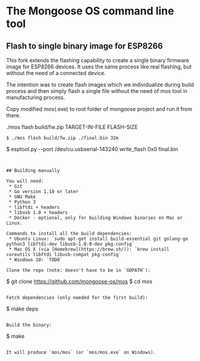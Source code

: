 The Mongoose OS command line tool
=================================

## Flash to single binary image for ESP8266
This fork extends the flashing capability to create a single binary firmware image for ESP8266 devices.
It uses the same process like real flashing, but without the need of a connected device.

The intention was to create flash images which we individualize during build process and then simply flash 
a single file without the need of mos tool in manufacturing process.

Copy modified mos(.exe) to root folder of mongoose project and run it from there.

./mos flash build/fw.zip TARGET-IN-FILE FLASH-SIZE

```
$ ./mos flash build/fw.zip ./final.bin 32m 

```
$ esptool.py --port /dev/cu.usbserial-143240 write_flash 0x0 final.bin

```


## Building manually

You will need:
 * Git
 * Go version 1.10 or later
 * GNU Make
 * Python 3
 * libftdi + headers
 * libusb 1.0 + headers
 * Docker - optional, only for building Windows binaries on Mac or Linux.

Commands to install all the build dependencies:
 * Ubuntu Linux: `sudo apt-get install build-essential git golang-go python3 libftdi-dev libusb-1.0-0-dev pkg-config`
 * Mac OS X (via [Homebrew](https://brew.sh/)): `brew install coreutils libftdi libusb-compat pkg-config`
 * Windows 10: `TODO`

Clone the repo (note: doesn't have to be in `GOPATH`):

```
$ git clone https://github.com/mongoose-os/mos
$ cd mos
```

Fetch dependencies (only needed for the first build):

```
$ make deps
```

Build the binary:

```
$ make
```

It will produce `mos/mos` (or `mos/mos.exe` on Windows).
